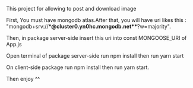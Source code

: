 This project for allowing to post and download image

First, You must have mongodb atlas.After that, you will have uri likes this : "mongodb+srv://**\*@cluster0.yn0hc.mongodb.net\*\***?w=majority".

Then, in package server-side insert this uri into const MONGOOSE_URI of App.js

Open terminal of package server-side run npm install then run yarn start

On client-side package run npm install then run yarn start.

Then enjoy ^^
